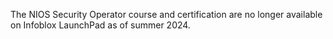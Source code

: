 The NIOS Security Operator course and certification are no longer available
on Infoblox LaunchPad as of summer 2024.
